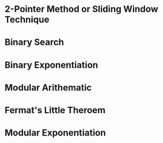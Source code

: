 # 2-Pointer Method or Sliding Window Technique

# Binary Search

# Binary Exponentiation

# Modular Arithematic

# Fermat's Little Theroem

# Modular Exponentiation
